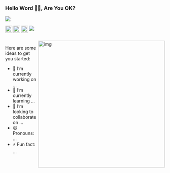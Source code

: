 

### Hello Word 👋🏽, Are You OK?


![](https://github-readme-stats.vercel.app/api?username=lizheng0515&hide=contribs,prs&count_private=true&show_icons=true&&bg_color=30,40941c,cb1597&title_color=fff&text_color=fff&icon_color=fc0)


<a href="https://github.com/lizheng0515/">
  <img align="left" alt="yisar" width="22px" src="https://cdn.jsdelivr.net/npm/simple-icons@3.1.0/icons/github.svg" />
</a>
<a target="_blank" href="https://juejin.cn/user/2330620383727325">
  <img align="left" title="掘金" alt="chokcoco" width="22px" src="https://github.com/chokcoco/chokcoco/blob/main/juejin.svg" />
</a>
<a target="_blank" href="http://jimilee.tech/">
  <img align="left" title="Codepen" alt="chokcoco" width="22px" src="https://cdn.jsdelivr.net/npm/simple-icons@3.1.0/icons/codepen.svg" />
</a>

![](https://visitor-badge.glitch.me/badge?page_id=abhisheknaiidu.abhisheknaiidu)

<br />
  <img align="right" alt="img" width="400px" src="https://media.giphy.com/media/SWoSkN6DxTszqIKEqv/giphy.gif" />

Here are some ideas to get you started:

- 🔭 I’m currently working on ...
- 🌱 I’m currently learning ...
- 👯 I’m looking to collaborate on ...
- 😄 Pronouns: ...
- ⚡ Fun fact: ...

